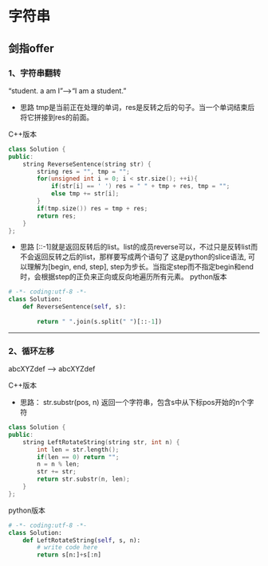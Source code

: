 # **字符串**

## 剑指offer

### 1、字符串翻转
“student. a am I”-->“I am a student.”

- 思路
    tmp是当前正在处理的单词，res是反转之后的句子。当一个单词结束后将它拼接到res的前面。
    

C++版本
```c++
class Solution {
public:
    string ReverseSentence(string str) {
        string res = "", tmp = "";
        for(unsigned int i = 0; i < str.size(); ++i){
            if(str[i] == ' ') res = " " + tmp + res, tmp = "";
            else tmp += str[i];
        }
        if(tmp.size()) res = tmp + res;
        return res;
    }
}; 
```

- 思路
    [::-1]就是返回反转后的list。list的成员reverse可以，不过只是反转list而不会返回反转之后的list，那样要写成两个语句了
    这是python的slice语法, 可以理解为[begin, end, step], step为步长。当指定step而不指定begin和end时，会根据step的正负来正向或反向地遍历所有元素。
python版本
```python
# -*- coding:utf-8 -*-
class Solution:
    def ReverseSentence(self, s):
 
        return " ".join(s.split(" ")[::-1])
```

---

### 2、循环左移
abcXYZdef --> abcXYZdef

C++版本

- 思路：
    str.substr(pos, n) 返回一个字符串，包含s中从下标pos开始的n个字符
```c++
class Solution {
public:
    string LeftRotateString(string str, int n) {
        int len = str.length();
        if(len == 0) return "";
        n = n % len;
        str += str;
        return str.substr(n, len);
    }
};
```

python版本

```python
# -*- coding:utf-8 -*-
class Solution:
    def LeftRotateString(self, s, n):
        # write code here
        return s[n:]+s[:n]
```

